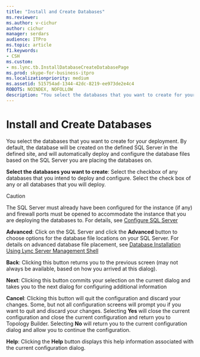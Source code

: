 ```yaml
---
title: "Install and Create Databases"
ms.reviewer: 
ms.author: v-cichur
author: cichur
manager: serdars
audience: ITPro
ms.topic: article
f1.keywords:
- CSH
ms.custom:
- ms.lync.tb.InstallDatabaseCreateDatabasePage
ms.prod: skype-for-business-itpro
ms.localizationpriority: medium
ms.assetid: 515754ad-1344-42dc-8219-ee973de2e4c4
ROBOTS: NOINDEX, NOFOLLOW
description: "You select the databases that you want to create for your deployment. By default, the database will be created on the defined SQL Server in the defined site, and will automatically deploy and configure the database files based on the SQL Server you are placing the databases on."
---
```


# Install and Create Databases

You select the databases that you want to create for your deployment. By default, the database will be created on the defined SQL Server in the defined site, and will automatically deploy and configure the database files based on the SQL Server you are placing the databases on.

 **Select the databases you want to create**: Select the checkbox of any databases that you intend to deploy and configure. Select the check box of any or all databases that you will deploy.

> [!CAUTION]
> The SQL Server must already have been configured for the instance (if any) and firewall ports must be opened to accommodate the instance that you are deploying the databases to. For details, see [Configure SQL Server](/previous-versions/office/lync-server-2013/lync-server-2013-configure-sql-server-for-lync-server)

 **Advanced**: Click on the SQL Server and click the **Advanced** button to choose options for the database file locations on your SQL Server. For details on advanced database file placement, see [Database Installation Using Lync Server Management Shell](/previous-versions/office/lync-server-2013/lync-server-2013-database-installation-using-lync-server-management-shell)

 **Back**: Clicking this button returns you to the previous screen (may not always be available, based on how you arrived at this dialog).

 **Next**: Clicking this button commits your selection on the current dialog and takes you to the next dialog for configuring additional information

 **Cancel**: Clicking this button will quit the configuration and discard your changes. Some, but not all configuration screens will prompt you if you want to quit and discard your changes. Selecting **Yes** will close the current configuration and close the current configuration and return you to Topology Builder. Selecting **No** will return you to the current configuration dialog and allow you to continue the configuration.

 **Help**: Clicking the **Help** button displays this help information associated with the current configuration dialog.